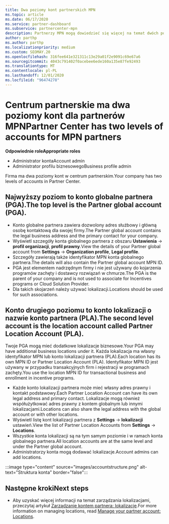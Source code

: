 ```yaml
---
title: Dwa poziomy kont partnerskich MPN
ms.topic: article
ms.date: 06/17/2020
ms.service: partner-dashboard
ms.subservice: partnercenter-mpn
description: Partnerzy MPN mogą dowiedzieć się więcej na temat dwóch poziomów kont w centrum partnerskim, konta globalnego partnera (PGA) i konta lokalizacji partnera (PLA).
author: parthp
ms.author: parthp
ms.localizationpriority: medium
ms.custom: SEOMAY.20
ms.openlocfilehash: 316fee641e321311c13e29a01f2e9091c69e67a6
ms.sourcegitcommit: 4043c791402f0acebee6ede160a135e87fe92493
ms.translationtype: MT
ms.contentlocale: pl-PL
ms.lasthandoff: 12/01/2020
ms.locfileid: "96474278"
---
```

# <a name="partner-center-has-two-levels-of-accounts-for-mpn-partners"></a><span data-ttu-id="6a1e4-103">Centrum partnerskie ma dwa poziomy kont dla partnerów MPN</span><span class="sxs-lookup"><span data-stu-id="6a1e4-103">Partner Center has two levels of accounts for MPN partners</span></span>


<span data-ttu-id="6a1e4-104">**Odpowiednie role**</span><span class="sxs-lookup"><span data-stu-id="6a1e4-104">**Appropriate roles**</span></span>

- <span data-ttu-id="6a1e4-105">Administrator konta</span><span class="sxs-lookup"><span data-stu-id="6a1e4-105">Account admin</span></span>
- <span data-ttu-id="6a1e4-106">Administrator profilu biznesowego</span><span class="sxs-lookup"><span data-stu-id="6a1e4-106">Business profile admin</span></span>


<span data-ttu-id="6a1e4-107">Firma ma dwa poziomy kont w centrum partnerskim.</span><span class="sxs-lookup"><span data-stu-id="6a1e4-107">Your company has two levels of accounts in Partner Center.</span></span>

## <a name="the-top-level-is-the-partner-global-account-pga"></a><span data-ttu-id="6a1e4-108">Najwyższy poziom to konto globalne partnera (PGA).</span><span class="sxs-lookup"><span data-stu-id="6a1e4-108">The top level is the Partner global account (PGA).</span></span>

- <span data-ttu-id="6a1e4-109">Konto globalne partnera zawiera dozwolony adres służbowy i główną osobę kontaktową dla swojej firmy.</span><span class="sxs-lookup"><span data-stu-id="6a1e4-109">The Partner global account contains the legal business address and the primary contact for your company.</span></span> 
- <span data-ttu-id="6a1e4-110">Wyświetl szczegóły konta globalnego partnera z obszaru **Ustawienia**  ->  **profil organizacji**, **profil prawny**.</span><span class="sxs-lookup"><span data-stu-id="6a1e4-110">View the details of your Partner global account from **Settings** -> **Organization profile**, **Legal profile**.</span></span>
- <span data-ttu-id="6a1e4-111">Szczegóły zawierają także identyfikator MPN konta globalnego partnera.</span><span class="sxs-lookup"><span data-stu-id="6a1e4-111">The details will also contain the Partner global account MPN ID.</span></span> 
- <span data-ttu-id="6a1e4-112">PGA jest elementem nadrzędnym firmy i nie jest używany do kojarzenia programów zachęty i dostawcy rozwiązań w chmurze.</span><span class="sxs-lookup"><span data-stu-id="6a1e4-112">The PGA is the parent of your company and is not used to associate for Incentives programs or Cloud Solution Provider.</span></span> 
- <span data-ttu-id="6a1e4-113">Dla takich skojarzeń należy używać lokalizacji.</span><span class="sxs-lookup"><span data-stu-id="6a1e4-113">Locations should be used for such associations.</span></span>

## <a name="the-second-level-account-is-the-location-account-called-partner-location-account-pla"></a><span data-ttu-id="6a1e4-114">Konto drugiego poziomu to konto lokalizacji o nazwie konto partnera (PLA).</span><span class="sxs-lookup"><span data-stu-id="6a1e4-114">The second level account is the location account called Partner Location Account (PLA).</span></span>

<span data-ttu-id="6a1e4-115">Twoje PGA mogą mieć dodatkowe lokalizacje biznesowe.</span><span class="sxs-lookup"><span data-stu-id="6a1e4-115">Your PGA may have additional business locations under it.</span></span> <span data-ttu-id="6a1e4-116">Każda lokalizacja ma własny identyfikator MPN lub konto lokalizacji partnera (PLA).</span><span class="sxs-lookup"><span data-stu-id="6a1e4-116">Each location has its own MPN ID or Partner Location Account (PLA).</span></span> <span data-ttu-id="6a1e4-117">Identyfikator MPN ID jest używany w przypadku transakcyjnych firm i rejestracji w programach zachęty.</span><span class="sxs-lookup"><span data-stu-id="6a1e4-117">You use the location MPN ID for transactional business and enrollment in incentive programs.</span></span>

- <span data-ttu-id="6a1e4-118">Każde konto lokalizacji partnera może mieć własny adres prawny i kontakt podstawowy.</span><span class="sxs-lookup"><span data-stu-id="6a1e4-118">Each Partner Location Account can have its own legal address and primary contact.</span></span> <span data-ttu-id="6a1e4-119">Lokalizacje mogą również współużytkować adres prawny z kontem globalnym lub innymi lokalizacjami.</span><span class="sxs-lookup"><span data-stu-id="6a1e4-119">Locations can also share the legal address with the global account or with other locations.</span></span>
- <span data-ttu-id="6a1e4-120">Wyświetl listę kont lokalizacji partnera z **Settings**  ->  **lokalizacji** ustawień.</span><span class="sxs-lookup"><span data-stu-id="6a1e4-120">View the list of Partner Location Accounts from **Settings** -> **Locations**.</span></span>
- <span data-ttu-id="6a1e4-121">Wszystkie konta lokalizacji są na tym samym poziomie i w ramach konta globalnego partnera.</span><span class="sxs-lookup"><span data-stu-id="6a1e4-121">All location accounts are at the same level and under the Partner global account.</span></span>
- <span data-ttu-id="6a1e4-122">Administratorzy konta mogą dodawać lokalizacje.</span><span class="sxs-lookup"><span data-stu-id="6a1e4-122">Account admins can add locations.</span></span>

:::image type="content" source="images/accountstructure.png" alt-text="Struktura konta" border="false":::

## <a name="next-steps"></a><span data-ttu-id="6a1e4-124">Następne kroki</span><span class="sxs-lookup"><span data-stu-id="6a1e4-124">Next steps</span></span>

- <span data-ttu-id="6a1e4-125">Aby uzyskać więcej informacji na temat zarządzania lokalizacjami, przeczytaj artykuł [Zarządzanie kontem partnera: lokalizacje](manage-locations.md).</span><span class="sxs-lookup"><span data-stu-id="6a1e4-125">For more information on managing locations, read [Manage your partner account: Locations](manage-locations.md).</span></span>
